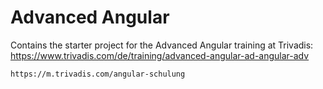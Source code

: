 # Advanced Angular

Contains the starter project for the Advanced Angular training at Trivadis:
https://www.trivadis.com/de/training/advanced-angular-ad-angular-adv

```
https://m.trivadis.com/angular-schulung
```
